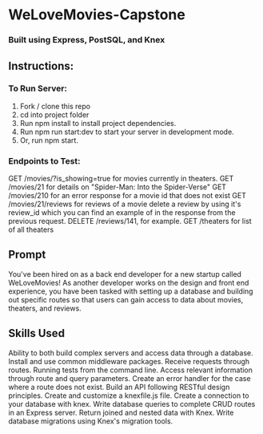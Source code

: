 # WeLoveMovies-Capstone

### Built using Express, PostSQL, and Knex

## Instructions:

### To Run Server:

1. Fork / clone this repo
2. cd into project folder
3. Run npm install to install project dependencies.
4. Run npm run start:dev to start your server in development mode.
5. Or, run npm start.

### Endpoints to Test:

GET /movies/?is_showing=true for movies currently in theaters.
GET /movies/21 for details on "Spider-Man: Into the Spider-Verse"
GET /movies/210 for an error response for a movie id that does not exist
GET /movies/21/reviews for reviews of a movie
delete a review by using it's review_id which you can find an example of in the response from the previous request. DELETE /reviews/141, for example.
GET /theaters for list of all theaters

## Prompt

You've been hired on as a back end developer for a new startup called WeLoveMovies! As another developer works on the design and front end experience, you have been tasked with setting up a database and building out specific routes so that users can gain access to data about movies, theaters, and reviews.

## Skills Used

Ability to both build complex servers and access data through a database.
Install and use common middleware packages.
Receive requests through routes.
Running tests from the command line.
Access relevant information through route and query parameters.
Create an error handler for the case where a route does not exist.
Build an API following RESTful design principles.
Create and customize a knexfile.js file.
Create a connection to your database with knex.
Write database queries to complete CRUD routes in an Express server.
Return joined and nested data with Knex.
Write database migrations using Knex's migration tools.
